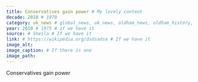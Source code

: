 ```yaml
---
title: Conservatives gain power # My lovely content
decade: 2010 # 1970
category: uk_news # global_news, uk_news, oldham_news, oldham_history, towers, surrounding_estate # Always exactly one category
year: 2010 # 1975 # if we have it
source: # Sheila # If we have it
link: # https://wikipedia.org/dsdsadsa # If we have it
image_alt: 
image_caption: # If there is one
image_path: 
---
```


Conservatives gain power
